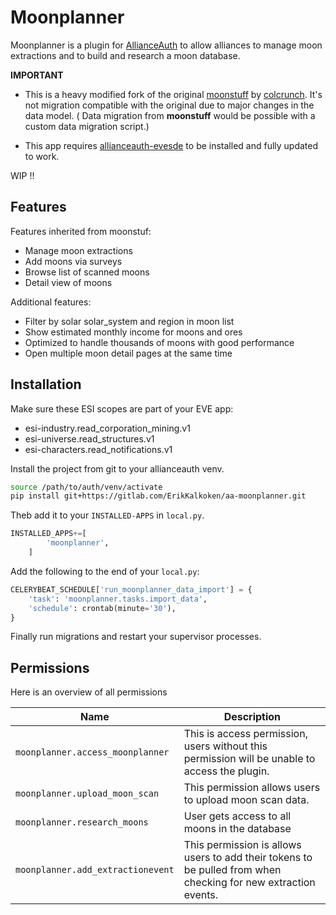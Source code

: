 # Moonplanner

Moonplanner is a plugin for [AllianceAuth](https://gitlab.com/allianceauth/allianceauth) to allow alliances to manage moon extractions and to build and research a moon database.

**IMPORTANT**

- This is a heavy modified fork of the original [moonstuff](https://gitlab.com/colcrunch/aa-moonstuff) by [colcrunch](https://gitlab.com/colcrunch). It's not migration compatible with the original due to major changes in the data model. ( Data migration from **moonstuff** would be possible with a custom data migration script.)

- This app requires [allianceauth-evesde](https://gitlab.com/ErikKalkoken/allianceauth-evesde) to be installed and fully updated to work.

WIP !!

## Features

Features inherited from moonstuf:

- Manage moon extractions
- Add moons via surveys
- Browse list of scanned moons
- Detail view of moons

Additional features:

- Filter by solar solar_system and region in moon list
- Show estimated monthly income for moons and ores
- Optimized to handle thousands of moons with good performance
- Open multiple moon detail pages at the same time

## Installation

Make sure these ESI scopes are part of your EVE app:

- esi-industry.read_corporation_mining.v1
- esi-universe.read_structures.v1
- esi-characters.read_notifications.v1

Install the project from git to your allianceauth venv.

```bash
source /path/to/auth/venv/activate
pip install git+https://gitlab.com/ErikKalkoken/aa-moonplanner.git
```

Theb add it to your `INSTALLED-APPS` in `local.py`.

```python
INSTALLED_APPS+=[
        'moonplanner',
    ]
```

Add the following to the end of your `local.py`:

```python
CELERYBEAT_SCHEDULE['run_moonplanner_data_import'] = {
    'task': 'moonplanner.tasks.import_data',
    'schedule': crontab(minute='30'),
}
```

Finally run migrations and restart your supervisor processes.

## Permissions

Here is an overview of all permissions

Name  | Description
-- | --
`moonplanner.access_moonplanner` | This is access permission, users without this permission will be unable to access the plugin.
`moonplanner.upload_moon_scan` | This permission allows users to upload moon scan data.
`moonplanner.research_moons` | User gets access to all moons in the database
`moonplanner.add_extractionevent` | This permission is allows users to add their tokens to be pulled from when checking for new extraction events.
